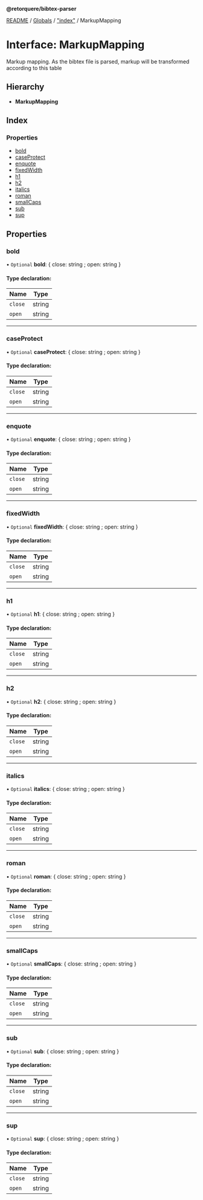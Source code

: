 **@retorquere/bibtex-parser**

[README](../README.md) / [Globals](../globals.md) / ["index"](../modules/_index_.md) / MarkupMapping

# Interface: MarkupMapping

Markup mapping. As the bibtex file is parsed, markup will be transformed according to this table

## Hierarchy

* **MarkupMapping**

## Index

### Properties

* [bold](_index_.markupmapping.md#bold)
* [caseProtect](_index_.markupmapping.md#caseprotect)
* [enquote](_index_.markupmapping.md#enquote)
* [fixedWidth](_index_.markupmapping.md#fixedwidth)
* [h1](_index_.markupmapping.md#h1)
* [h2](_index_.markupmapping.md#h2)
* [italics](_index_.markupmapping.md#italics)
* [roman](_index_.markupmapping.md#roman)
* [smallCaps](_index_.markupmapping.md#smallcaps)
* [sub](_index_.markupmapping.md#sub)
* [sup](_index_.markupmapping.md#sup)

## Properties

### bold

• `Optional` **bold**: { close: string ; open: string  }

#### Type declaration:

Name | Type |
------ | ------ |
`close` | string |
`open` | string |

___

### caseProtect

• `Optional` **caseProtect**: { close: string ; open: string  }

#### Type declaration:

Name | Type |
------ | ------ |
`close` | string |
`open` | string |

___

### enquote

• `Optional` **enquote**: { close: string ; open: string  }

#### Type declaration:

Name | Type |
------ | ------ |
`close` | string |
`open` | string |

___

### fixedWidth

• `Optional` **fixedWidth**: { close: string ; open: string  }

#### Type declaration:

Name | Type |
------ | ------ |
`close` | string |
`open` | string |

___

### h1

• `Optional` **h1**: { close: string ; open: string  }

#### Type declaration:

Name | Type |
------ | ------ |
`close` | string |
`open` | string |

___

### h2

• `Optional` **h2**: { close: string ; open: string  }

#### Type declaration:

Name | Type |
------ | ------ |
`close` | string |
`open` | string |

___

### italics

• `Optional` **italics**: { close: string ; open: string  }

#### Type declaration:

Name | Type |
------ | ------ |
`close` | string |
`open` | string |

___

### roman

• `Optional` **roman**: { close: string ; open: string  }

#### Type declaration:

Name | Type |
------ | ------ |
`close` | string |
`open` | string |

___

### smallCaps

• `Optional` **smallCaps**: { close: string ; open: string  }

#### Type declaration:

Name | Type |
------ | ------ |
`close` | string |
`open` | string |

___

### sub

• `Optional` **sub**: { close: string ; open: string  }

#### Type declaration:

Name | Type |
------ | ------ |
`close` | string |
`open` | string |

___

### sup

• `Optional` **sup**: { close: string ; open: string  }

#### Type declaration:

Name | Type |
------ | ------ |
`close` | string |
`open` | string |
